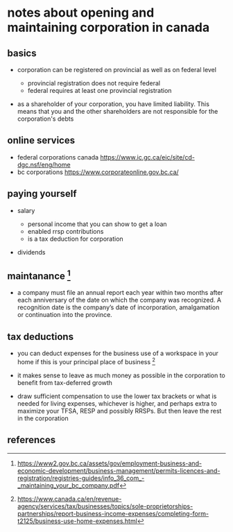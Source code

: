 # notes about opening and maintaining corporation in canada

## basics

- corporation can be registered on provincial as well as on federal level
  - provincial registration does not require federal
  - federal requires at least one provincial registration

- as a shareholder of your corporation, you have limited liability. This means that 
  you and the other shareholders are not responsible for the corporation's debts


## online services

- federal corporations canada https://www.ic.gc.ca/eic/site/cd-dgc.nsf/eng/home
- bc corporations https://www.corporateonline.gov.bc.ca/


## paying yourself

- salary
  - personal income that you can show to get a loan
  - enabled rrsp contributions
  - is a tax deduction for corporation 

- dividends


## maintanance [^1]

- a company must file an annual report each year within two months after each anniversary 
  of the date on which the company was recognized. A recognition date is the company’s date of 
  incorporation, amalgamation or continuation into the province.


## tax deductions

- you can deduct expenses for the business use of a workspace in your home if this 
  is your principal place of business [^2]

- it makes sense to leave as much money as possible in the corporation to benefit from tax-deferred growth

- draw sufficient compensation to use the lower tax brackets or what is needed for living expenses, 
  whichever is higher, and perhaps extra to maximize your TFSA, RESP and possibly RRSPs. But then 
  leave the rest in the corporation


## references

[^1]: https://www2.gov.bc.ca/assets/gov/employment-business-and-economic-development/business-management/permits-licences-and-registration/registries-guides/info_36_com_-_maintaining_your_bc_company.pdf

[^2]: https://www.canada.ca/en/revenue-agency/services/tax/businesses/topics/sole-proprietorships-partnerships/report-business-income-expenses/completing-form-t2125/business-use-home-expenses.html
